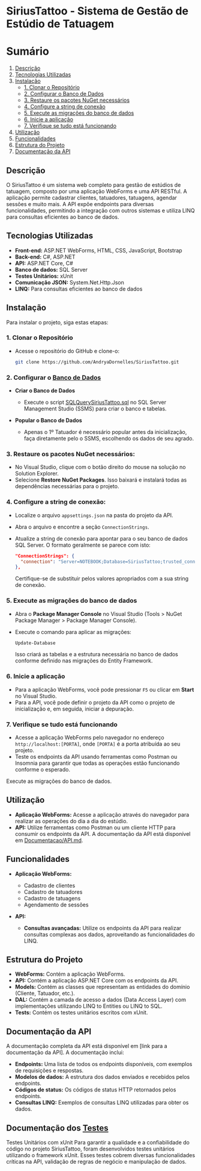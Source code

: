 # SiriusTattoo - Sistema de Gestão de Estúdio de Tatuagem
# Sumário

1. [Descrição](#descrição)
2. [Tecnologias Utilizadas](#tecnologias-utilizadas)
3. [Instalação](#instalação)
   - [1. Clonar o Repositório](#1-clonar-o-repositório)
   - [2. Configurar o Banco de Dados](#2-configurar-o-banco-de-dados)
   - [3. Restaure os pacotes NuGet necessários](#3-restaure-os-pacotes-nuget-necessários)
   - [4. Configure a string de conexão](#4-configure-a-string-de-conexão)
   - [5. Execute as migrações do banco de dados](#5-execute-as-migrações-do-banco-de-dados)
   - [6. Inicie a aplicação](#6-inicie-a-aplicação)
   - [7. Verifique se tudo está funcionando](#7-verifique-se-tudo-está-funcionando)
4. [Utilização](#utilização)
5. [Funcionalidades](#funcionalidades)
6. [Estrutura do Projeto](#estrutura-do-projeto)
7. [Documentação da API](#documentação-da-api)


## Descrição
O SiriusTattoo é um sistema web completo para gestão de estúdios de tatuagem, composto por uma aplicação WebForms e uma API RESTful. A aplicação permite cadastrar clientes, tatuadores, tatuagens, agendar sessões e muito mais. A API expõe endpoints para diversas funcionalidades, permitindo a integração com outros sistemas e utiliza LINQ para consultas eficientes ao banco de dados.

## Tecnologias Utilizadas
* **Front-end:** ASP.NET WebForms, HTML, CSS, JavaScript, Bootstrap
* **Back-end:** C#, ASP.NET
* **API:** ASP.NET Core, C#
* **Banco de dados:** SQL Server
* **Testes Unitários:** xUnit
* **Comunicação JSON:** System.Net.Http.Json
* **LINQ:** Para consultas eficientes ao banco de dados

## Instalação

Para instalar o projeto, siga estas etapas:

### **1. Clonar o Repositório**  
- Acesse o repositório do GitHub e clone-o:
  ```bash
  git clone https://github.com/AndryaDornelles/SiriusTattoo.git
  ```
### **2. Configurar o [Banco de Dados](https://github.com/AndryaDornelles/SiriusTattoo/blob/main/Documentacao/BancoDeDados.md)**
- **Criar o Banco de Dados**
  - Execute o script [SQLQuerySiriusTattoo.sql](SiriusTattooWebAplication/App_Data/SQLQuerySiriusTattoo.sql) no SQL Server Management Studio (SSMS) para criar o banco e tabelas.
  
- **Popular o Banco de Dados**
  - Apenas o 1º Tatuador é necessário popular antes da inicialização, faça diretamente pelo o SSMS, escolhendo os dados de seu agrado.

### 3. Restaure os pacotes NuGet necessários:

- No Visual Studio, clique com o botão direito do mouse na solução no Solution Explorer.
- Selecione **Restore NuGet Packages**. Isso baixará e instalará todas as dependências necessárias para o projeto.

### 4. Configure a string de conexão:

- Localize o arquivo `appsettings.json` na pasta do projeto da API.
- Abra o arquivo e encontre a seção `ConnectionStrings`.
- Atualize a string de conexão para apontar para o seu banco de dados SQL Server. O formato geralmente se parece com isto:

  ```json
  "ConnectionStrings": {
    "connection": "Server=NOTEBOOK;Database=SiriusTattoo;trusted_connection=true;TrustServerCertificate=True;"
  },
  ```

  Certifique-se de substituir pelos valores apropriados com a sua string de conexão.

### 5. Execute as migrações do banco de dados

- Abra o **Package Manager Console** no Visual Studio (Tools > NuGet Package Manager > Package Manager Console).
- Execute o comando para aplicar as migrações:

  ```powershell
  Update-Database
  ```
  Isso criará as tabelas e a estrutura necessária no banco de dados conforme definido nas migrações do Entity Framework.

### 6. Inicie a aplicação

- Para a aplicação WebForms, você pode pressionar `F5` ou clicar em **Start** no Visual Studio.
- Para a API, você pode definir o projeto da API como o projeto de inicialização e, em seguida, iniciar a depuração.

### 7. Verifique se tudo está funcionando

- Acesse a aplicação WebForms pelo navegador no endereço `http://localhost:[PORTA]`, onde `[PORTA]` é a porta atribuída ao seu projeto.
- Teste os endpoints da API usando ferramentas como Postman ou Insomnia para garantir que todas as operações estão funcionando conforme o esperado.

Execute as migrações do banco de dados.

## Utilização
* **Aplicação WebForms:** Acesse a aplicação através do navegador para realizar as operações do dia a dia do estúdio.
* **API:** Utilize ferramentas como Postman ou um cliente HTTP para consumir os endpoints da API. A documentação da API está disponível em [Documentacao/API.md](https://github.com/AndryaDornelles/SiriusTattoo/blob/main/Documentacao/API.md).

## Funcionalidades

* **Aplicação WebForms:**
  * Cadastro de clientes
  * Cadastro de tatuadores
  * Cadastro de tatuagens
  * Agendamento de sessões

* **API:**

  * **Consultas avançadas:** Utilize os endpoints da API para realizar consultas complexas aos dados, aproveitando as funcionalidades do LINQ.

## Estrutura do Projeto
* **WebForms:** Contém a aplicação WebForms.
* **API:** Contém a aplicação ASP.NET Core com os endpoints da API.
* **Models:** Contém as classes que representam as entidades do domínio (Cliente, Tatuador, etc.).
* **DAL:** Contém a camada de acesso a dados (Data Access Layer) com implementações utilizando LINQ to Entities ou LINQ to SQL.
* **Tests:** Contém os testes unitários escritos com xUnit.

## Documentação da API
A documentação completa da API está disponível em [link para a documentação da API]. A documentação inclui:
* **Endpoints:** Uma lista de todos os endpoints disponíveis, com exemplos de requisições e respostas.
* **Modelos de dados:** A estrutura dos dados enviados e recebidos pelos endpoints.
* **Códigos de status:** Os códigos de status HTTP retornados pelos endpoints.
* **Consultas LINQ:** Exemplos de consultas LINQ utilizadas para obter os dados.

## Documentação dos [Testes](https://github.com/AndryaDornelles/SiriusTattoo/blob/main/Documentacao/Testes.md)

Testes Unitários com xUnit
Para garantir a qualidade e a confiabilidade do código no projeto SiriusTattoo, foram desenvolvidos testes unitários utilizando o framework xUnit. 
Esses testes cobrem diversas funcionalidades críticas na API, validação de regras de negócio e manipulação de dados. 
